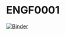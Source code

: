 # ENGF0001
[![Binder](https://mybinder.org/badge_logo.svg)](https://mybinder.org/v2/gh/UCLChemEng/ENGF0001/Binder-Test-01?filepath=Example-Model_rev01.ipynb)